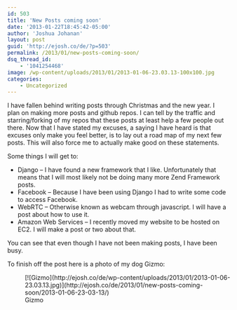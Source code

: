 ```yaml
---
id: 503
title: 'New Posts coming soon'
date: '2013-01-22T18:45:42-05:00'
author: 'Joshua Johanan'
layout: post
guid: 'http://ejosh.co/de/?p=503'
permalink: /2013/01/new-posts-coming-soon/
dsq_thread_id:
    - '1041254468'
image: /wp-content/uploads/2013/01/2013-01-06-23.03.13-100x100.jpg
categories:
    - Uncategorized
---
```


I have fallen behind writing posts through Christmas and the new year. I plan on making more posts and github repos. I can tell by the traffic and starring/forking of my repos that these posts at least help a few people out there. Now that I have stated my excuses, a saying I have heard is that excuses only make you feel better, is to lay out a road map of my next few posts. This will also force me to actually make good on these statements.

Some things I will get to:

- Django – I have found a new framework that I like. Unfortunately that means that I will most likely not be doing many more Zend Framework posts.
- Facebook – Because I have been using Django I had to write some code to access Facebook.
- WebRTC – Otherwise known as webcam through javascript. I will have a post about how to use it.
- Amazon Web Services – I recently moved my website to be hosted on EC2. I will make a post or two about that.

You can see that even though I have not been making posts, I have been busy.

To finish off the post here is a photo of my dog Gizmo:

<figure aria-describedby="caption-attachment-506" class="wp-caption aligncenter" id="attachment_506" style="width: 480px">[![Gizmo](http://ejosh.co/de/wp-content/uploads/2013/01/2013-01-06-23.03.13.jpg)](http://ejosh.co/de/2013/01/new-posts-coming-soon/2013-01-06-23-03-13/)<figcaption class="wp-caption-text" id="caption-attachment-506">Gizmo</figcaption></figure>